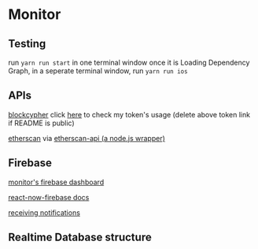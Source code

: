 # Monitor

## Testing

run `yarn run start` in one terminal window
once it is Loading Dependency Graph, in a seperate terminal window, run `yarn run ios`

## APIs

[blockcypher](https://api.blockcypher.com)
click [here](http://api.blockcypher.com/v1/tokens/71e0a433f8544817bafda2b345f17d72) to check my token's usage
(delete above token link if README is public)

[etherscan](https://etherscan.io/apis#accounts) via [etherscan-api (a node.js wrapper)](https://sebs.github.io/etherscan-api/)

## Firebase

[monitor's firebase dashboard](https://console.firebase.google.com/u/0/project/monitor-3f707/authentication/users)

[react-now-firebase docs](https://rnfirebase.io/docs/)

[receiving notifications](https://rnfirebase.io/docs/v4.3.x/notifications/receiving-notifications)

## Realtime Database structure
